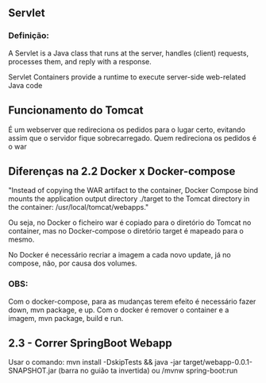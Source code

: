 ## Servlet

### Definição:
A Servlet is a Java class that runs at the server, handles (client) requests, 
processes them, and reply with a response.

Servlet Containers provide a runtime to execute server-side web-related Java code

## Funcionamento do Tomcat

É um webserver que redireciona os pedidos para o lugar certo, evitando assim que o servidor fique sobrecarregado. Quem redireciona os pedidos é o war 

## Diferenças na 2.2 Docker x Docker-compose

"Instead of copying the WAR artifact to the container, Docker Compose bind mounts the application output directory ./target to the Tomcat directory in the container: /usr/local/tomcat/webapps."

Ou seja, no Docker o ficheiro war é copiado para o diretório do Tomcat no container, mas no Docker-compose
o diretório target é mapeado para o mesmo. 

No Docker é necessário recriar a imagem a cada novo update, já no compose, não, por causa dos volumes.

### OBS: 
Com o docker-compose, para as mudanças terem efeito é necessário fazer down, mvn package, e up. Com o docker
é remover o container e a imagem, mvn package, build e run.

## 2.3 - Correr SpringBoot Webapp
Usar o comando: mvn install -DskipTests && java -jar target/webapp-0.0.1-SNAPSHOT.jar 
(barra no guião ta invertida)
ou
/mvnw spring-boot:run

